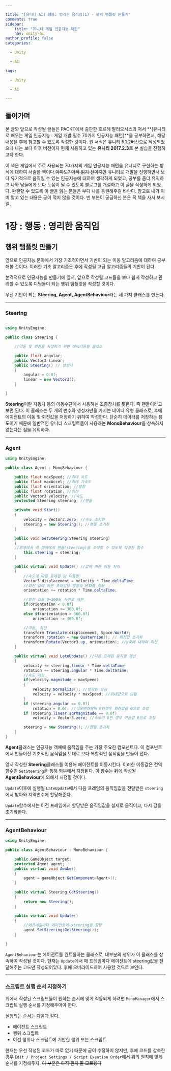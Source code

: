 ```yaml
---

title: "[유니티 AI] 행동: 영리한 움직임(1) - 행위 템플릿 만들기"
comments: true
sidebar:
    title: "유니티 게임 인공지능 패턴"
    nav: unity-ai
author_profile: false
categories:

  - Unity

  - AI

tags:

  - Unity

  - AI

---
```


## 들어가며
 
 본 글와 앞으로 작성될 글들은 PACKT에서 출판한 호르헤 팔리오시스의 저서 **[유니티로 배우는 게임 인공지능 : 게임 개발 필수 70가지 인공지능 패턴]**을 공부하면서, 해당 내용을 후에 참고할 수 있도록 작성한 것이다.
 원 서적은 유니티 5.1.2버전으로 작성되었으나 나는 보다 이후 버전이자 현재 사용하고 있는 **유니티 2017.2.3**로 본 실습을 진행하고자 한다.
 
 이 책은 게임에서 주로 사용되는 70가지의 게임 인공지능 패턴을 유니티로 구현하는 방식에 대하여 서술한 책이다.~~아마도? 아직 읽기 전이지만~~ 유니티로 개발을 진행하면서 보다 유기적으로 움직일 수 있는 인공지능에 대하여 생각하게 되었고, 공부를 좀더 유익하고 나와 남들에게 보다 도움이 될 수 있도록 블로그를 개설하고 이 글을 작성하게 되었다. 완결할 수 있도록 이 글을 읽는 분들은 부디 나를 응원해주길 바란다.
 참고로 내가 이미 알고 있는 내용은 굳이 적지 않을 것이다. 빈 부분이 궁금하신 분은 꼭 책을 사서 보시길.
 
# 1장 : 행동 : 영리한 움직임
## 행위 탬플릿 만들기
 
 앞으로 인공지능 분야에서 가장 기초적이면서 기반이 되는 이동 알고리즘에 대하여 공부해볼 것이다. 이러한 기초 알고리즘은 후에 작성될 고급 알고리즘들의 기반이 된다.
 
 본격적으로 인공지능을 만들기에 앞서, 앞으로 작성될 코드들을 보다 쉽게 작성하고 관리할 수 있도록 디딤돌이 되는 행위 탬플릿을 작성할 것이다. 
 
우선 기반이 되는 **Steering, Agent, AgentBehaviour**라는 세 가지 클래스를 만든다.

 ---
### Steering
 
```cs

using UnityEngine;

public class Steering {

    //이동 및 회전을 저장하기 위한 데이터유형 클래스

    public float angular;
    public Vector3 linear; 
    public Steering() // 생성자
    {
        angular = 0.0f;
        linear = new Vector3();
    }

}

```
 
 **Steering**이란 자동차 등의 이동수단에서 사용하는 조종장치를 뜻한다. 즉 핸들이라고 보면 된다. 이 클래스는 두 개의 변수와 생성자만을 가지는 데이터 유형 클래스로, 후에 에이전트의 이동 및 회전값을 저장하기 위하여 작성한다.
 단순히 데이터를 저장하는 용도이기 때문에 일반적인 유니티 스크립트들이 사용하는 **MonoBehaviour**을 상속하지 않는다는 점을 유의하자.
 
 
---
 
### Agent
```cs
using UnityEngine;

public class Agent : MonoBehaviour {

    public float maxSpeed; //최대 속도
    public float maxAccel; //최대 가속도
    public float orientation; //방향
    public float rotation; //회전
    public Vector3 velocity; //속도
    protected Steering steering; //핸들

    private void Start()
    {
        velocity = Vector3.zero; //속도 초기화
        steering = new Steering(); //핸들 초기화
    }

    public void SetSteering(Steering steering)
    {
    //외부에서 이 객체에게 핸들(steering)을 조작할 수 있도록 작성한 함수
        this.steering = steering;
    }

    public virtual void Update() //값에 따른 이동 처리
    {
    	//속도에 따른 프레임 담 이동량
        Vector3 displacement = velocity * Time.deltaTime;
        //회전 값에 따른 프레임당 방향의 변화를 적용
        orientation += rotation * Time.deltaTime;

        //회전 값을 0~360도 사이로 제한
        if(orientation < 0.0f)
            orientation += 360.0f;
        else if(orientation > 360.0f)
            orientation -= 360.0f;

        //이동, 회전
        transform.Translate(displacement, Space.World);
        transform.rotation = new Quaternion(); // 회전값 초기화
        transform.Rotate(Vector3.up, orientation); //y축에 대하여 회전
    }

    public virtual void LateUpdate() //다음 프레임 움직임 갱신
    {
        velocity += steering.linear * Time.deltaTime;
        rotation += steering.angular * Time.deltaTime;
        //속도 제한
        if(velocity.magnitude > maxSpeed)
        {
            velocity.Normalize(); //방향만 남김
            velocity = velocity * maxSpeed; //최대값으로 만듦
        }
        if (steering.angular == 0.0f)
            rotation = 0.0f; //각도변화량이 0인경우 회전값을 0으로 조정
        if (steering.linear.sqrMagnitude == 0.0f)
            velocity = Vector3.zero; //속도가 0인 경우 이동값 0으로 조정

        steering = new Steering(); //핸들 초기화
    }
}

```

**Agent**클래스는 인공지능 객체에 움직임을 주는 가장 주요한 컴포넌트다. 이 컴포넌트에서 만들어진 기초적인 움직임을 토대로 보다 복합적인 움직임을 만들어 낸다.

앞서 작성한 **Steering**클래스를 이용해 에이전트를 이동시킨다. 이러한 이동값은 전역함수인 `SetSteering`을 통해 외부에서 지정된다. 이 함수는 뒤에 작성될 **AgentBehaviour**에 의해서 지정될 것이다.

`Update`이후에 실행될 `LateUpdate`에서 다음 프레임의 움직임값을 전달받은 `steering`에서 받아와 지역변수에 할당해준다.

`Update`함수에서는 이전 프레임에서 할당받은 움직임값을 실제로 움직이고, 다시 값을 초기화한다.

---
### AgentBehaviour
```cs
using UnityEngine;

public class AgentBehaviour : MonoBehaviour {

    public GameObject target;
    protected Agent agent;
    public virtual void Awake()
    {
        agent = gameObject.GetComponent<Agent>();
    }

    public virtual Steering GetSteering()
    {
        return new Steering();
    }

    public virtual void Update()
    {
        //매프레임마다 에이전트에 steering을 할당
        agent.SetSteering(GetSteering());
    }

}

```

`AgentBehaviour`는 에이전트를 컨트롤하는 클래스로, 대부분의 행위가 이 클래스를 상속하여 작성될 것이다. 현재는 `Update`에서 매 프레임마다 에이전트에 steering값을 전달해주는 코드만 작성되어있다. 후에 오버라이드하여 사용할 것으로 보인다.

---

### 스크립트 실행 순서 지정하기

위에서 작성된 스크립드들이 원하는 순서에 맞게 작동되게 하려면 `MonoManager`에서 스크립트 실행 순서를 지정해주어야 한다.

실행되는 순서는 다음과 같다.
* 에이전트 스크립트
* 행위 스크립트
* 이전 행위나 스크립트에 기반한 행위 또는 스크립트

현재는 우선 작성된 코드가 따로 없기 때문에 굳이 수정하지 않지만, 후에 코드를 상속한 경우 `Edit / Project Settings / Script Exeution Order`에서 위의 원칙에 맞게 순서를 지정해주자. ~~이 부분은 아직 뭔지 잘 모르겠다~~
